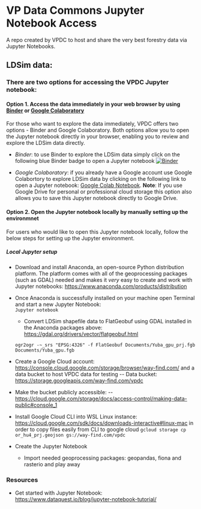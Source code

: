 # VP Data Commons Jupyter Notebook Access 
A repo created by VPDC to host and share the very best forestry data via Jupyter Notebooks.

## LDSim data: 
### There are two options for accessing the VPDC Jupyter notebook: 
#### Option 1. Access the data immediately in your web browser by using [Binder](https://jupyter.org/binder#:~:text=The%20Binder%20project%20offers%20an,and%20streamline%20sharing%20among%20teams.) or [Google Colaboratory](https://colab.research.google.com/#scrollTo=-Rh3-Vt9Nev9)
For those who want to explore the data immediately, VPDC offers two options - Binder and Google Colaboratory. Both options allow you to open the Jupyter notebook directly in your browser, enabling you to review and explore the LDSim data directly.

* *Binder*: to use Binder to explore the LDSim data simply click on the following blue Binder badge to open a Jupyter notebook [![Binder](https://mybinder.org/badge_logo.svg)](https://mybinder.org/v2/gh/alisterfx/VPDC_Notebooks/HEAD)

* *Google Colaboratory*: if you already have a Google account use Google Colabortory to explore LDSim data by clicking on the following link to open a Jupyter notebook: [Google Colab Notebook](https://colab.research.google.com/github/alisterfx/VPDC_Notebooks/blob/main/VPDC_LDSim_GPU.ipynb). 
**Note**: 
If you use Google Drive for personal or professional cloud storage this option also allows you to save this Jupyter notebook directly to Google Drive. 

#### Option 2. Open the Jupyter notebook locally by manually setting up the environmnet
For users who would like to open this Jupyter notebook locally, follow the below steps for setting up the Jupyter environment. 

##### Local Jupyter setup 
  - Download and install Anaconda, an open-source Python distribution platform. The platform comes with all of the geoprocessing packages (such as GDAL) needed and makes it _very_ easy to create and work with Jupyter notebooks: <https://www.anaconda.com/products/distribution>
- Once Anaconda is successfully installed on your machine open Terminal and start a new Jupyter Notebook:  
`Jupyter notebook`
  - Convert LDSim shapefile data to FlatGeobuf using GDAL installed in the Anaconda packages above: <https://gdal.org/drivers/vector/flatgeobuf.html>
 
  ```ogr2ogr -~_srs "EPSG:4326" -f FlatGeobuf Documents/Yuba_gpu_prj.fgb Documents/Yuba_gpu.fgb```
- Create a Google Cloud account: <https://console.cloud.google.com/storage/browser/way-find.com/> and a data bucket to host VPDC data for testing
  -- Data bucket: <https://storage.googleapis.com/way-find.com/vpdc>
- Make the bucket publicly accessible:
  -- <https://cloud.google.com/storage/docs/access-control/making-data-public#console_1>
- Install Google Cloud CLI into WSL Linux instance: <https://cloud.google.com/sdk/docs/downloads-interactive#linux-mac> in order to copy files easily from CLI to google cloud
`gcloud storage cp or_hu4_prj.geojson gs://way-find.com/vpdc`
- Create the Jupyter Notebook
  - Import needed geoprocessing packages: geopandas, fiona and rasterio and play away

### Resources
  - Get started with Jupyter Notebook: <https://www.dataquest.io/blog/jupyter-notebook-tutorial/>
